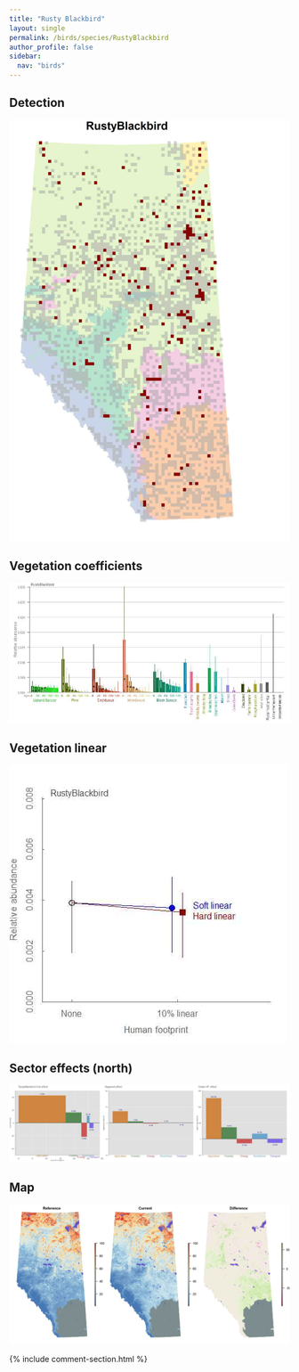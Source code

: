 ```yaml
---
title: "Rusty Blackbird"
layout: single
permalink: /birds/species/RustyBlackbird
author_profile: false
sidebar:
  nav: "birds"
---
```


<h2>Detection</h2>

![](/assets/images/birds/RustyBlackbird/det.jpg)

<h2>Vegetation coefficients</h2>

![](/assets/images/birds/RustyBlackbird/veghf.jpg)

<h2>Vegetation linear</h2>

![](/assets/images/birds/RustyBlackbird/lin-north.jpg)

<h2>Sector effects (north)</h2>

![](/assets/images/birds/RustyBlackbird/sector-north.jpg)

<h2>Map</h2>

![](/assets/images/birds/RustyBlackbird/map.jpg)

{% include comment-section.html %}
